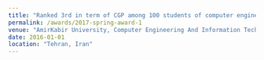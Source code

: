 ```yaml
---
title: "Ranked 3rd in term of CGP among 100 students of computer engineering of 2013 Entrance"
permalink: /awards/2017-spring-award-1
venue: "AmirKabir University, Computer Engineering And Information Technology Department"
date: 2016-01-01
location: "Tehran, Iran"
---
```



